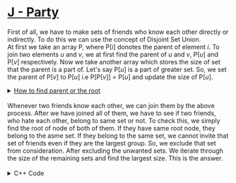 # [J - Party](https://vjudge.net/problem/CodeForces-177C2/origin)
First of all, we have to make sets of friends who know each other directly or indirectly. To do this we can use the concept of Disjoint Set Union.<br>
At first we take an array P, where P[<i>i</i>] donotes the parent of element <i>i</i>. To join two elements <i>u</i> and <i>v</i>, we at first find the parent of <i>u</i> and <i>v</i>, P[<i>u</i>] and P[<i>v</i>] respectively. Now we take another array which stores the size of set that the parent is a part of. Let's say P[<i>u</i>] is a part of greater set. So, we set the parent of P[<i>v</i>] to P[<i>u</i>] i.e P[P[<i>v</i>]] = P[<i>u</i>] and update the size of P[<i>u</i>].<br>
<details>
<summary><u>How to find parent or the root</u></summary>
<p>Initially, we set the parent of every elemnt to themselves, namely, P[i] = i. So, whenever we find such a node for which P[<i>node</i>] holds the value <i>node</i>, we can be sure that it is the root node. Otherwise we find the parent of P[<i>node</i>] and so on.</p>

```cpp
int find_parent(int node)
{
    if(p[node] == node)
        return node;

    return p[node] = find_parent(p[node]);
}
```
</details>
<br>
Whenever two friends know each other, we can join them by the above process. After we have joined all of them, we have to see if two friends, who hate each other, belong to same set or not. To check this, we simply find the root of node of both of them. If they have same root node, they belong to the asme set. If they belong to the same set, we cannot invite that set of friends even if they are the largest group. So, we exclude that set from consideration. After excluding the unwanted sets. We iterate through the size of the remaining sets and find the largest size. This is the answer.
<br><br>
<details>
<summary>C++ Code</summary>

```cpp
#include <bits/stdc++.h>

using namespace std;

#define MAXN 2003

int p[MAXN], sz[MAXN];

int find_parent(int node)
{
    if(p[node] == node)
        return node;
    return p[node] = find_parent(p[node]);
}

void join(int u, int v)
{
    int pu = find_parent(u);
    int pv = find_parent(v);
    
    if (pu == pv)
        return;
    else if (sz[pu] > sz[pv])
    {
        p[pv] = pu;
        sz[pu] += sz[pv];
    }
    else
    {
        p[pu] = pv;
        sz[pv] += sz[pu];
    }
    return;
}

int main()
{
    ios_base::sync_with_stdio(0);
    cin.tie(NULL);

    int n, k, m;
    set<int> root;

    for (int i = 0; i < MAXN; i++)
    {
        p[i] = i;
        sz[i] = 1;
    }

    cin >> n >> k;

    for (int i = 0; i < k; i++)
    {
        int u, v;
        cin >> u >> v;
        join(u, v);
    }

    for (int i = 1; i < n + 1; i++)
    {
        root.insert(find_parent(i));
    }
    
    cin >> m;
    for (int i = 0; i < m; i++)
    {
        int u, v;
        cin >> u >> v;
        if(find_parent(u) == find_parent(v))
        {
            root.erase(find_parent(u));
        }
    }

    int mx = 0;
    for (auto node : root)
        mx = max(mx, sz[node]);
    cout << mx;

    return 0;
}
```
</details>
